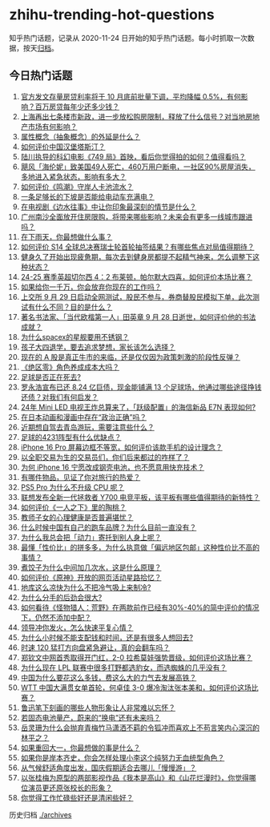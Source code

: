 # zhihu-trending-hot-questions

知乎热门话题，记录从 2020-11-24
日开始的知乎热门话题。每小时抓取一次数据，按天[归档](./archives)。

## 今日热门话题

<!-- BEGIN -->
<!-- 最后更新时间 Mon Sep 30 2024 06:00:27 GMT+0800 (China Standard Time) -->

1. [官方发文存量房贷利率将于 10 月底前批量下调，平均降幅 0.5%，有何影响？百万房贷每年少还多少钱？](https://www.zhihu.com/question/689366863)
1. [上海再出七条楼市新政，进一步放松购房限制，释放了什么信号？对当地房地产市场有何影响？](https://www.zhihu.com/question/689470124)
1. [属性概念（抽象概念）的外延是什么？](https://www.zhihu.com/question/667388132)
1. [如何评价中国汉堡塔斯汀？](https://www.zhihu.com/question/614636954)
1. [陆川执导的科幻电影《749 局》首映，看后你觉得拍的如何？值得看吗？](https://www.zhihu.com/question/689079411)
1. [飓风「海伦妮」致美国49人死亡，460万用户断电，一社区90%房屋消失，多地进入紧急状态，影响有多大？](https://www.zhihu.com/question/680288984)
1. [如何评价《鸣潮》守岸人卡池流水？](https://www.zhihu.com/question/685103490)
1. [一条足够长的下坡是否能给电动车充满电？](https://www.zhihu.com/question/628293792)
1. [在电视剧《边水往事》中让你印象最深刻的情节是什么？](https://www.zhihu.com/question/664432139)
1. [广州南沙全面放开住房限购，将带来哪些影响？未来会有更多一线城市跟进吗？](https://www.zhihu.com/question/673024136)
1. [在下雨天，你最想做什么事？](https://www.zhihu.com/question/679235841)
1. [如何评价 S14 全球总决赛瑞士轮首轮抽签结果？有哪些焦点对局值得期待？](https://www.zhihu.com/question/690717244)
1. [健身久了开始出现疲惫期，每次去到健身房都提不起精气神来，怎么调整下这种状态？](https://www.zhihu.com/question/667661892)
1. [24-25 赛季英超切尔西 4：2 布莱顿，帕尔默大四喜，如何评价本场比赛？](https://www.zhihu.com/question/680120869)
1. [如果给你一千万，你会放弃你现在的工作吗？](https://www.zhihu.com/question/666945768)
1. [上交所 9 月 29 日启动全网测试，股民不参与，券商替股民模拟下单，此次测试有什么不同？目的是什么？](https://www.zhihu.com/question/682461956)
1. [著名书法家、「当代欧楷第一人」田英章 9 月 28 日逝世，如何评价他的书法成就？](https://www.zhihu.com/question/682215971)
1. [为什么spacex的星舰要用不锈钢？](https://www.zhihu.com/question/406813026)
1. [孩子大四退学，要去追求梦想，家长该怎么选择？](https://www.zhihu.com/question/680242580)
1. [现在的 A 股是真正牛市的来临，还是仅仅因为政策刺激的阶段性反弹？](https://www.zhihu.com/question/679697244)
1. [《绝区零》角色养成成本大吗？](https://www.zhihu.com/question/664552969)
1. [足球是否正在死去?](https://www.zhihu.com/question/621569065)
1. [罗永浩宣布已还 8.24 亿巨债，现金能铺满 13 个足球场，他通过哪些途径挣钱还债？对我们有何启发？](https://www.zhihu.com/question/677043479)
1. [24年 Mini LED 电视王炸总算来了，「跃级配置」的海信新品 E7N 表现如何?](https://www.zhihu.com/question/684529917)
1. [在日本动画和漫画中存在“政治正确”吗？](https://www.zhihu.com/question/41117990)
1. [近期想自驾去青岛游玩，需要注意些什么？](https://www.zhihu.com/question/666034831)
1. [足球的4231阵型有什么优缺点？](https://www.zhihu.com/question/343376432)
1. [iPhone 16 Pro 屏幕边框不等宽，如何评价该款手机的设计理念？](https://www.zhihu.com/question/668137224)
1. [以全职交易为生的交易员们，你们后来都过的咋样了？](https://www.zhihu.com/question/572525501)
1. [为何 iPhone 16 宁愿改成钢壳电池，也不愿意用快充技术？](https://www.zhihu.com/question/667687176)
1. [有哪件物品，见证了你对旅行的热爱？](https://www.zhihu.com/question/666394131)
1. [PS5 Pro 为什么不升级 CPU 呢？](https://www.zhihu.com/question/667541816)
1. [联想发布全新一代拯救者 Y700 电竞平板，该平板有哪些值得期待的新特性？](https://www.zhihu.com/question/668149025)
1. [如何评价《一人之下》里的陶桃？](https://www.zhihu.com/question/606200856)
1. [教师子女的心理健康是否普遍堪忧？](https://www.zhihu.com/question/664034662)
1. [什么时候中国有自己的跑车品牌？为什么目前一直没有？](https://www.zhihu.com/question/455232411)
1. [为什么我总会把「动力」寄托到别人身上呢？](https://www.zhihu.com/question/668235338)
1. [最懂「性价比」的拼多多，为什么执意做「偏远地区包邮」这种性价比不高的事情？](https://www.zhihu.com/question/683033232)
1. [煮饺子为什么中间加几次水，这是什么原理？](https://www.zhihu.com/question/635637744)
1. [如何评价《原神》开放的网页活动星路拾忆？](https://www.zhihu.com/question/676986482)
1. [地库这么凉快为什么不把冷气吸上来制冷?](https://www.zhihu.com/question/612815164)
1. [为什么分手的后劲会很大?](https://www.zhihu.com/question/677818084)
1. [如何看待《怪物猎人：荒野》在两款前作已经有30%-40%的简中评价的情况下，仍然不添加中配？](https://www.zhihu.com/question/671765881)
1. [领导冲你发火，怎么快速平复心情？](https://www.zhihu.com/question/668084057)
1. [为什么小时候不能支配钱和时间，还是有很多人想回去?](https://www.zhihu.com/question/640085678)
1. [时速 120 猛打方向盘紧急避让，真的会翻车吗？](https://www.zhihu.com/question/663950525)
1. [郑钦文中网首秀取得开门红，2-0 拉希莫娃强势晋级，如何评价这场比赛？](https://www.zhihu.com/question/679311341)
1. [为什么现在 LPL 联赛中很多打野都选豹女，而选蜘蛛的几乎没有？](https://www.zhihu.com/question/664350650)
1. [中国为什么要花这么多钱，费这么大的力气去发展高铁？](https://www.zhihu.com/question/21347929)
1. [WTT 中国大满贯女单首轮，何卓佳 3-0 爆冷淘汰张本美和，如何评价这场比赛？](https://www.zhihu.com/question/683869468)
1. [鲁迅笔下刻画的哪些人物形象让人非常难以忘怀？](https://www.zhihu.com/question/668146382)
1. [若固态电池量产，蔚来的“换电”还有未来吗？](https://www.zhihu.com/question/666257227)
1. [岳灵珊为什么会抛弃青梅竹马潇洒不羁的令狐冲而喜欢上不苟言笑内心深沉的林平之？](https://www.zhihu.com/question/50539140)
1. [如果重回大一，你最想做的事是什么？](https://www.zhihu.com/question/663855465)
1. [如果你是岸本齐史，你会怎样处理小李这个纯努力无血统型角色？](https://www.zhihu.com/question/639132635)
1. [从气候舒适角度出发，国庆假期适合去哪儿「慢慢游」？](https://www.zhihu.com/question/667500838)
1. [以张桂梅为原型的两部影视作品《我本是高山》和《山花烂漫时》，你觉得哪位演员更还原张校长的形象？](https://www.zhihu.com/question/666829128)
1. [你觉得工作忙碌些好还是清闲些好？](https://www.zhihu.com/question/668119472)

<!-- END -->

历史归档 [./archives](./archives)
